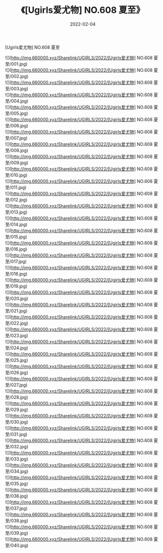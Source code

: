 ﻿---
layout: post
title:  《[Ugirls爱尤物] NO.608 夏至》
date:   2022-02-04
img: http://img.660000.xyz/Sharelink/UGIRLS/2022/[Ugirls爱尤物] NO.608 夏至/000.jpg
categories: [美女, 清纯, 唯美]
---

[Ugirls爱尤物] NO.608 夏至

 ![](http://img.660000.xyz/Sharelink/UGIRLS/2022/[Ugirls爱尤物] NO.608 夏至/001.jpg) <br>![](http://img.660000.xyz/Sharelink/UGIRLS/2022/[Ugirls爱尤物] NO.608 夏至/002.jpg) <br>![](http://img.660000.xyz/Sharelink/UGIRLS/2022/[Ugirls爱尤物] NO.608 夏至/003.jpg) <br>![](http://img.660000.xyz/Sharelink/UGIRLS/2022/[Ugirls爱尤物] NO.608 夏至/004.jpg) <br>![](http://img.660000.xyz/Sharelink/UGIRLS/2022/[Ugirls爱尤物] NO.608 夏至/005.jpg) <br>![](http://img.660000.xyz/Sharelink/UGIRLS/2022/[Ugirls爱尤物] NO.608 夏至/006.jpg) <br>![](http://img.660000.xyz/Sharelink/UGIRLS/2022/[Ugirls爱尤物] NO.608 夏至/007.jpg) <br>![](http://img.660000.xyz/Sharelink/UGIRLS/2022/[Ugirls爱尤物] NO.608 夏至/008.jpg) <br>![](http://img.660000.xyz/Sharelink/UGIRLS/2022/[Ugirls爱尤物] NO.608 夏至/009.jpg) <br>![](http://img.660000.xyz/Sharelink/UGIRLS/2022/[Ugirls爱尤物] NO.608 夏至/010.jpg) <br>![](http://img.660000.xyz/Sharelink/UGIRLS/2022/[Ugirls爱尤物] NO.608 夏至/011.jpg) <br>![](http://img.660000.xyz/Sharelink/UGIRLS/2022/[Ugirls爱尤物] NO.608 夏至/012.jpg) <br>![](http://img.660000.xyz/Sharelink/UGIRLS/2022/[Ugirls爱尤物] NO.608 夏至/013.jpg) <br>![](http://img.660000.xyz/Sharelink/UGIRLS/2022/[Ugirls爱尤物] NO.608 夏至/014.jpg) <br>![](http://img.660000.xyz/Sharelink/UGIRLS/2022/[Ugirls爱尤物] NO.608 夏至/015.jpg) <br>![](http://img.660000.xyz/Sharelink/UGIRLS/2022/[Ugirls爱尤物] NO.608 夏至/016.jpg) <br>![](http://img.660000.xyz/Sharelink/UGIRLS/2022/[Ugirls爱尤物] NO.608 夏至/017.jpg) <br>![](http://img.660000.xyz/Sharelink/UGIRLS/2022/[Ugirls爱尤物] NO.608 夏至/018.jpg) <br>![](http://img.660000.xyz/Sharelink/UGIRLS/2022/[Ugirls爱尤物] NO.608 夏至/019.jpg) <br>![](http://img.660000.xyz/Sharelink/UGIRLS/2022/[Ugirls爱尤物] NO.608 夏至/020.jpg) <br>![](http://img.660000.xyz/Sharelink/UGIRLS/2022/[Ugirls爱尤物] NO.608 夏至/021.jpg) <br>![](http://img.660000.xyz/Sharelink/UGIRLS/2022/[Ugirls爱尤物] NO.608 夏至/022.jpg) <br>![](http://img.660000.xyz/Sharelink/UGIRLS/2022/[Ugirls爱尤物] NO.608 夏至/023.jpg) <br>![](http://img.660000.xyz/Sharelink/UGIRLS/2022/[Ugirls爱尤物] NO.608 夏至/024.jpg) <br>![](http://img.660000.xyz/Sharelink/UGIRLS/2022/[Ugirls爱尤物] NO.608 夏至/025.jpg) <br>![](http://img.660000.xyz/Sharelink/UGIRLS/2022/[Ugirls爱尤物] NO.608 夏至/026.jpg) <br>![](http://img.660000.xyz/Sharelink/UGIRLS/2022/[Ugirls爱尤物] NO.608 夏至/027.jpg) <br>![](http://img.660000.xyz/Sharelink/UGIRLS/2022/[Ugirls爱尤物] NO.608 夏至/028.jpg) <br>![](http://img.660000.xyz/Sharelink/UGIRLS/2022/[Ugirls爱尤物] NO.608 夏至/029.jpg) <br>![](http://img.660000.xyz/Sharelink/UGIRLS/2022/[Ugirls爱尤物] NO.608 夏至/030.jpg) <br>![](http://img.660000.xyz/Sharelink/UGIRLS/2022/[Ugirls爱尤物] NO.608 夏至/031.jpg) <br>![](http://img.660000.xyz/Sharelink/UGIRLS/2022/[Ugirls爱尤物] NO.608 夏至/032.jpg) <br>![](http://img.660000.xyz/Sharelink/UGIRLS/2022/[Ugirls爱尤物] NO.608 夏至/033.jpg) <br>![](http://img.660000.xyz/Sharelink/UGIRLS/2022/[Ugirls爱尤物] NO.608 夏至/034.jpg) <br>![](http://img.660000.xyz/Sharelink/UGIRLS/2022/[Ugirls爱尤物] NO.608 夏至/035.jpg) <br>![](http://img.660000.xyz/Sharelink/UGIRLS/2022/[Ugirls爱尤物] NO.608 夏至/036.jpg) <br>![](http://img.660000.xyz/Sharelink/UGIRLS/2022/[Ugirls爱尤物] NO.608 夏至/037.jpg) <br>![](http://img.660000.xyz/Sharelink/UGIRLS/2022/[Ugirls爱尤物] NO.608 夏至/038.jpg) <br>![](http://img.660000.xyz/Sharelink/UGIRLS/2022/[Ugirls爱尤物] NO.608 夏至/039.jpg) <br>![](http://img.660000.xyz/Sharelink/UGIRLS/2022/[Ugirls爱尤物] NO.608 夏至/040.jpg) <br>